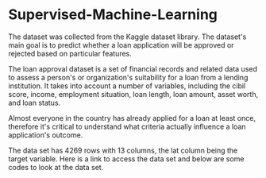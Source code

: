 # Supervised-Machine-Learning

The dataset was collected from the Kaggle dataset library. The dataset's main goal is to predict whether a loan application will be approved or rejected based on particular features.

The loan approval dataset is a set of financial records and related data used to assess a person's or organization's suitability for a loan from a lending institution. It takes into account a number of variables, including the cibil score, income, employment situation, loan length, loan amount, asset worth, and loan status.

Almost everyone in the country has already applied for a loan at least once, therefore it's critical to understand what criteria actually influence a loan application's outcome.

The data set has 4269 rows with 13 columns, the lat column being the target variable. Here is a link to access the data set and below are some codes to look at the data set.
